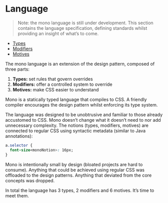 # Language

> Note: the mono language is still under development. This section contains the language specification, defining standards whilst providing an insight of what’s to come.

- [Types](Types.md)
- [Modifiers](Modifiers.md)
- [Motives](Motives.md)

The mono language is an extension of the design pattern, composed of three parts:

1. **Types:** set rules that govern overrides
2. **Modifiers:** offer a controlled system to override
3. **Motives:** make CSS easier to understand

Mono is a statically typed language that compiles to CSS. A friendly compiler encourages the design pattern whilst enforcing its type system.

The language was designed to be unobtrusive and familiar to those already accustomed to CSS. Mono doesn’t change what it doesn’t need to nor add unnecessary complexity. The notions (types, modifiers, motives) are connected to regular CSS using syntactic metadata (similar to Java annotations):

```css
a.selector {
  font-size<monoNotion>: 16px;
}
```

Mono is intentionally small by design (bloated projects are hard to consume). Anything that could be achieved using regular CSS was offloaded to the design patterns. Anything that deviated from the core concepts was dropped.

In total the language has 3 types, 2 modifiers and 6 motives. It’s time to meet them.